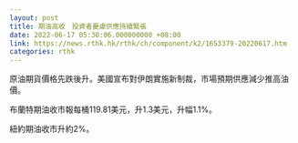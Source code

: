 ```yaml
---
layout: post
title: 期油高收　投資者憂慮供應持續緊張
date: 2022-06-17 05:30:06.000000000 +08:00
link: https://news.rthk.hk/rthk/ch/component/k2/1653379-20220617.htm
categories: rthk
---
```


原油期貨價格先跌後升。美國宣布對伊朗實施新制裁，市場預期供應減少推高油價。

布蘭特期油收市報每桶119.81美元，升1.3美元，升幅1.1%。

紐約期油收市升約2%。
